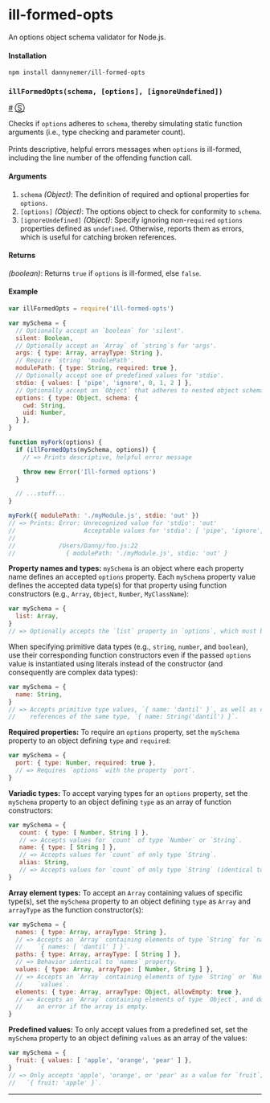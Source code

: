 # ill-formed-opts

An options object schema validator for Node.js.

#### Installation
```shell
npm install dannynemer/ill-formed-opts
```

<!-- div class="doc-container" -->

<!-- div -->


<!-- div -->

### <a id="illFormedOpts"></a>`illFormedOpts(schema, [options], [ignoreUndefined])`
<a href="#illFormedOpts">#</a> [&#x24C8;](https://github.com/DannyNemer/ill-formed-opts/blob/master/illFormedOpts.js#L128 "View in source")

Checks if `options` adheres to `schema`, thereby simulating static function arguments (i.e., type checking and parameter count).
<br>
<br>
Prints descriptive, helpful errors messages when `options` is ill-formed, including the line number of the offending function call.

#### Arguments
1. `schema` *(Object)*: The definition of required and optional properties for `options`.
2. `[options]` *(Object)*: The options object to check for conformity to `schema`.
3. `[ignoreUndefined]` *(Object)*: Specify ignoring non-`required` `options` properties defined as `undefined`. Otherwise, reports them as errors, which is useful for catching broken references.

#### Returns
*(boolean)*:  Returns `true` if `options` is ill-formed, else `false`.

#### Example
```js
var illFormedOpts = require('ill-formed-opts')

var mySchema = {
  // Optionally accept an `boolean` for 'silent'.
  silent: Boolean,
  // Optionally accept an `Array` of `string`s for 'args'.
  args: { type: Array, arrayType: String },
  // Require `string` 'modulePath'.
  modulePath: { type: String, required: true },
  // Optionally accept one of predefined values for 'stdio'.
  stdio: { values: [ 'pipe', 'ignore', 0, 1, 2 ] },
  // Optionally accept an `Object` that adheres to nested object schema.
  options: { type: Object, schema: {
    cwd: String,
    uid: Number,
  } },
}

function myFork(options) {
  if (illFormedOpts(mySchema, options)) {
    // => Prints descriptive, helpful error message

    throw new Error('Ill-formed options')
  }

  // ...stuff...
}
```
```js
myFork({ modulePath: './myModule.js', stdio: 'out' })
// => Prints: Error: Unrecognized value for 'stdio': 'out'
//                   Acceptable values for 'stdio': [ 'pipe', 'ignore', 0, 1, 2 ]
//
//            /Users/Danny/foo.js:22
//              { modulePath: './myModule.js', stdio: 'out' }
```

**Property names and types:** `mySchema` is an object where each property name defines an accepted `options` property. Each `mySchema` property value defines the accepted data type(s) for that property using function constructors (e.g., `Array`, `Object`, `Number`, `MyClassName`):

```js
var mySchema = {
  list: Array,
}
// => Optionally accepts the `list` property in `options`, which must be an `Array`.
```

When specifying primitive data types (e.g., `string`, `number`, and `boolean`), use their corresponding function constructors even if the passed `options` value is instantiated using literals instead of the constructor (and consequently are complex data types):

```js
var mySchema = {
  name: String,
}
// => Accepts primitive type values, `{ name: 'dantil' }`, as well as complex type
//    references of the same type, `{ name: String('dantil') }`.
```

**Required properties:** To require an `options` property, set the `mySchema` property to an object defining `type` and `required`:

```js
var mySchema = {
  port: { type: Number, required: true },
  // => Requires `options` with the property `port`.
}
```

**Variadic types:** To accept varying types for an `options` property, set the `mySchema` property to an object defining `type` as an array of function constructors:

```js
var mySchema = {
   count: { type: [ Number, String ] },
   // => Accepts values for `count` of type `Number` or `String`.
   name: { type: [ String ] },
   // => Accepts values for `count` of only type `String`.
   alias: String,
   // => Accepts values for `count` of only type `String` (identical to `name`).
}
```

**Array element types:** To accept an `Array` containing values of specific type(s), set the `mySchema` property to an object defining `type` as `Array` and `arrayType` as the function constructor(s):

```js
var mySchema = {
  names: { type: Array, arrayType: String },
  // => Accepts an `Array` containing elements of type `String` for `names`; e.g.,
  //    `{ names: [ 'dantil' ] }`.
  paths: { type: Array, arrayType: [ String ] },
  // => Behavior identical to `names` property.
  values: { type: Array, arrayType: [ Number, String ] },
  // => Accepts an `Array` containing elements of type `String` or `Number` for
  //    `values`.
  elements: { type: Array, arrayType: Object, allowEmpty: true },
  // => Accepts an `Array` containing elements of type `Object`, and does not report
  //    an error if the array is empty.
}
```

**Predefined values:** To only accept values from a predefined set, set the `mySchema` property to an object defining `values` as an array of the values:

```js
var mySchema = {
  fruit: { values: [ 'apple', 'orange', 'pear' ] },
}
// => Only accepts 'apple', 'orange', or 'pear' as a value for `fruit`; e.g.,
//   `{ fruit: 'apple' }`.
```
* * *

<!-- /div -->

<!-- /div -->

<!-- /div -->
